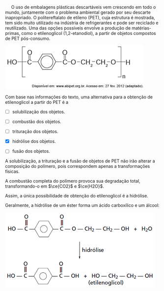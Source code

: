 

     O uso de embalagens plásticas descartáveis vem crescendo em todo o mundo, juntamente com o problema ambiental gerado por seu descarte inapropriado. O politereftalato de etileno (PET), cuja estrutura é mostrada, tem sido muito utilizado na indústria de refrigerantes e pode ser reciclado e reutilizado. Uma das opções possíveis envolve a produção de matérias-primas, como o etilenoglicol (1,2-etanodiol), a partir de objetos compostos de PET pós-consumo.

![](e505e584-e339-92e7-6a66-c6dfea0711dd.png)

Com base nas informações do texto, uma alternativa para a obtenção de etilenoglicol a partir do PET é a



- [ ] solubilização dos objetos.
- [ ] combustão dos objetos.
- [ ] trituração dos objetos.
- [x] hidrólise dos objetos.
- [ ] fusão dos objetos.


A solubilização, a trituração e a fusão de objetos de PET não irão alterar a composição do polímero, pois correspondem apenas a transformações físicas.

A combustão completa do polímero provoca sua degradação total, transformando-o em $\ce{CO2}$ e $\ce{H2O}$.

Assim, a única possibilidade de obtenção do etilenoglicol é a hidrólise.

Geralmente, a hidrólise de um éster forma um ácido carboxílico e um álcool:

![](dadce213-90d4-02af-fd00-2a90cad22e27.png)

